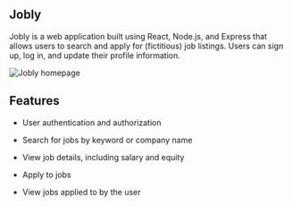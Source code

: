 Jobly
---
Jobly is a web application built using React, Node.js, and Express that allows users to search and apply for (fictitious) job listings. Users can sign up, log in, and update their profile information.

![Jobly homepage](https://i.imgur.com/R4spRRN.png)

Features
---
- User authentication and authorization

- Search for jobs by keyword or company name

- View job details, including salary and equity

- Apply to jobs

- View jobs applied to by the user

